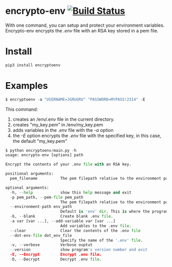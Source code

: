 # encrypto-env [![Build Status](https://travis-ci.com/jgrugru/encrypto-env.svg?branch=main)](https://travis-ci.com/jgrugru/encrypto-env)
With one command, you can setup and protect your environment variables. Encrypto-env encrypts the *.env* file with an RSA key stored in a pem file. 

# Install
```python
pip3 install encryptoenv
```

# Examples
```python
$ encryptoenv -a "USERNAME=JGRUGRU" "PASSWORD=MYPASS!2314" -E
```
This command:
1. creates an /env/.env file in the current directory.
2. creates "my_key.pem" in /env/my_key.pem
3. adds variables in the *.env* file with the *-a* option
4. the *-E* option encrypts the *.env* file with the specified key, in this case, the default "my_key.pem"


```python
$ python encryptoenv/main.py -h
usage: encrypto-env [options] path

Encrypt the contents of your .env file with an RSA key.

positional arguments:
  pem_filename          The pem filepath relative to the environment path folder

optional arguments:
  -h, --help            show this help message and exit
  -p pem_path, --pem-file pem_path
                        The pem filepath relative to the environment path folder
  --environment-path env_path
                        Default is 'env' dir. This is where the program looks for the pem.
  -b, --blank           Create blank .env file.
  -a var [var ...], --add-variable var [var ...]
                        Add variables to the .env file.
  --clear               Clear the contents of the .env file
  --dot-env-file dot_env_file
                        Specify the name of the '.env' file.
  -v, --verbose         Verbose ouptut
  --version             show program's version number and exit
  -E, --Encrypt         Encrypt .env file.
  -D, --Decrypt         Decrypt .env file.
  ```